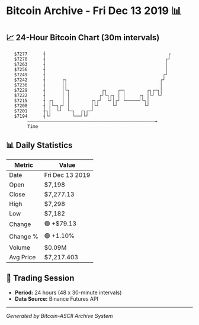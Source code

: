 # Bitcoin Archive - Fri Dec 13 2019 📊

## 📈 24-Hour Bitcoin Chart (30m intervals)

```
   $7277      ┤                                              ┌ 
   $7270      ┤                                             ┌┘ 
   $7263      ┤                                             │  
   $7256      ┤                                             │  
   $7249      ┤                                            ┌┘  
   $7242      ┤      ┌┐                                   ┌┘   
   $7236      ┤      ││                                   │    
   $7229      ┤      │└┐            ┌┐    ┌─┐        ┌┐┌─┐│    
   $7222      ┤      │ │           ┌┘└┐┌┐ │ │     ┌┐ │└┘ └┘    
   $7215      ┤ ┌┐   │ │        ┌┐┌┘  └┘│┌┘ └─────┘└┐│         
   $7208      ┤ │└─┐┌┘ │        │└┘     └┘          └┘         
   $7201      ┼┐│  └┘  └─┐  ┌┐┌─┘                              
   $7194      ┤└┘        └──┘└┘                                
        ────────────────────────────────────────────────→
        Time
```

## 📊 Daily Statistics

| Metric | Value |
|--------|-------|
| Date | Fri Dec 13 2019 |
| Open | $7,198 |
| Close | $7,277.13 |
| High | $7,298 |
| Low | $7,182 |
| Change | 🟢 +$79.13 |
| Change % | 🟢 +1.10% |
| Volume | $0.09M |
| Avg Price | $7,217.403 |

## 📅 Trading Session

- **Period:** 24 hours (48 x 30-minute intervals)
- **Data Source:** Binance Futures API

---
*Generated by Bitcoin-ASCII Archive System*
